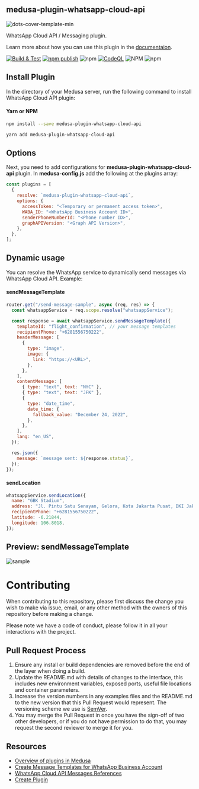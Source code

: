 ## medusa-plugin-whatsapp-cloud-api

![dots-cover-template-min](https://user-images.githubusercontent.com/2216426/198864470-a145383d-1b29-454f-bd3d-11191977b270.jpeg)

WhatsApp Cloud API / Messaging plugin.

Learn more about how you can use this plugin in the [documentaion](https://docs.medusajs.com/advanced/backend/plugins/overview/).

[![Build & Test](https://github.com/monkeymars/medusa-plugin-whatsapp-cloud-api/actions/workflows/node-ci.yml/badge.svg?branch=main)](https://github.com/monkeymars/medusa-plugin-whatsapp-cloud-api/actions/workflows/node-ci.yml)
[![npm publish](https://github.com/monkeymars/medusa-plugin-whatsapp-cloud-api/actions/workflows/npm-publish.yml/badge.svg)](https://github.com/monkeymars/medusa-plugin-whatsapp-cloud-api/actions/workflows/npm-publish.yml)
<img alt="npm" src="https://img.shields.io/npm/dw/medusa-plugin-whatsapp-cloud-api">
[![CodeQL](https://github.com/monkeymars/medusa-plugin-whatsapp-cloud-api/actions/workflows/codeql.yml/badge.svg)](https://github.com/monkeymars/medusa-plugin-whatsapp-cloud-api/actions/workflows/codeql.yml)
<img alt="NPM" src="https://img.shields.io/npm/l/medusa-plugin-whatsapp-cloud-api">
<img alt="npm" src="https://img.shields.io/npm/v/medusa-plugin-whatsapp-cloud-api">

## Install Plugin

In the directory of your Medusa server, run the following command to install WhatsApp Cloud API plugin:

#### Yarn or NPM

```bash
npm install --save medusa-plugin-whatsapp-cloud-api
```

```bash
yarn add medusa-plugin-whatsapp-cloud-api
```

## Options

Next, you need to add configurations for **medusa-plugin-whatsapp-cloud-api** plugin.
In **medusa-config.js** add the following at the plugins array:

```js
const plugins = [
  {
    resolve: `medusa-plugin-whatsapp-cloud-api`,
    options: {
      accessToken: "<Temporary or permanent access token>",
      WABA_ID: "<WhatsApp Business Account ID>",
      senderPhoneNumberId: "<Phone number ID>",
      graphAPIVersion: "<Graph API Version>",
    },
  },
];
```

## Dynamic usage

You can resolve the WhatsApp service to dynamically send messages via WhatsApp Cloud API. Example:

#### sendMessageTemplate

```js
router.get("/send-message-sample", async (req, res) => {
  const whatsappService = req.scope.resolve("whatsappService");

  const response = await whatsappService.sendMessageTemplate({
    templateId: "flight_confirmation", // your message templates
    recipientPhone: "+6281556750222",
    headerMessage: [
      {
        type: "image",
        image: {
          link: "https://<URL>",
        },
      },
    ],
    contentMessage: [
      { type: "text", text: "NYC" },
      { type: "text", text: "JFK" },
      {
        type: "date_time",
        date_time: {
          fallback_value: "December 24, 2022",
        },
      },
    ],
    lang: "en_US",
  });

  res.json({
    message: `message sent: ${response.status}`,
  });
});
```

#### sendLocation

```js
whatsappService.sendLocation({
  name: "GBK Stadium",
  address: "Jl. Pintu Satu Senayan, Gelora, Kota Jakarta Pusat, DKI Jakarta",
  recipientPhone: "+6281556750222",
  latitude: -6.21844,
  longitude: 106.8018,
});
```

## Preview: sendMessageTemplate

![sample](https://user-images.githubusercontent.com/2216426/197109119-3ad748b9-803c-45b8-888d-8f5cd8bada06.jpeg)

# Contributing

When contributing to this repository, please first discuss the change you wish to make via issue,
email, or any other method with the owners of this repository before making a change.

Please note we have a code of conduct, please follow it in all your interactions with the project.

## Pull Request Process

1. Ensure any install or build dependencies are removed before the end of the layer when doing a
   build.
2. Update the README.md with details of changes to the interface, this includes new environment
   variables, exposed ports, useful file locations and container parameters.
3. Increase the version numbers in any examples files and the README.md to the new version that this
   Pull Request would represent. The versioning scheme we use is [SemVer](http://semver.org/).
4. You may merge the Pull Request in once you have the sign-off of two other developers, or if you
   do not have permission to do that, you may request the second reviewer to merge it for you.

## Resources

- [Overview of plugins in Medusa](https://docs.medusajs.com/advanced/backend/plugins/overview)
- [Create Message Templates for WhatsApp Business Account](https://business.facebook.com/business/help/2055875911147364?id=2129163877102343)
- [WhatsApp Cloud API Messages References](https://developers.facebook.com/docs/whatsapp/cloud-api/reference/messages)
- [Create Plugin](https://docs.medusajs.com/advanced/backend/plugins/create)
